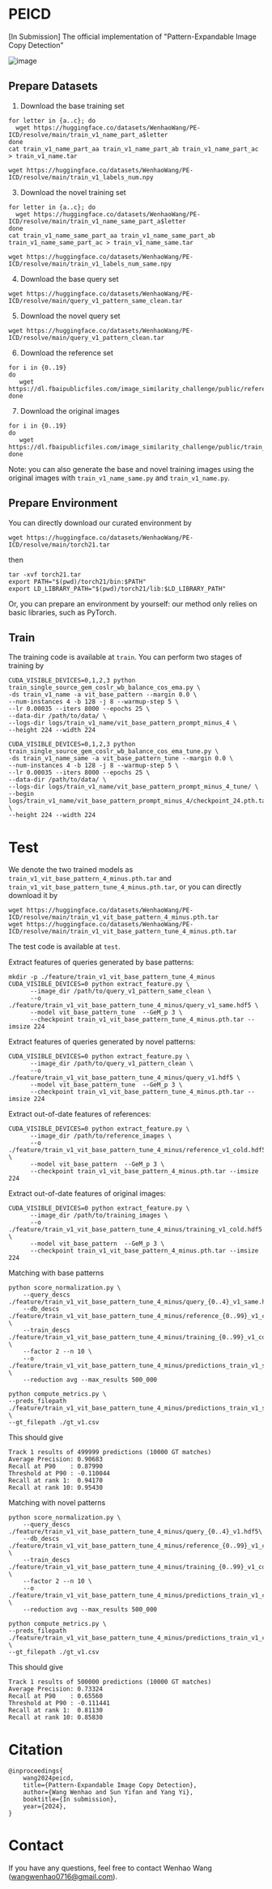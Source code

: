 # PEICD
[In Submission] The official implementation of "Pattern-Expandable Image Copy Detection"

![image](https://github.com/WangWenhao0716/PEICD/blob/main/PEICD.png)

## Prepare Datasets

1. Download the base training set
  ```
for letter in {a..c}; do
    wget https://huggingface.co/datasets/WenhaoWang/PE-ICD/resolve/main/train_v1_name_part_a$letter
done
cat train_v1_name_part_aa train_v1_name_part_ab train_v1_name_part_ac > train_v1_name.tar

wget https://huggingface.co/datasets/WenhaoWang/PE-ICD/resolve/main/train_v1_labels_num.npy
  ```

3. Download the novel training set
  ```
for letter in {a..c}; do
    wget https://huggingface.co/datasets/WenhaoWang/PE-ICD/resolve/main/train_v1_name_same_part_a$letter
done
cat train_v1_name_same_part_aa train_v1_name_same_part_ab train_v1_name_same_part_ac > train_v1_name_same.tar

wget https://huggingface.co/datasets/WenhaoWang/PE-ICD/resolve/main/train_v1_labels_num_same.npy
  ```
4. Download the base query set
```
wget https://huggingface.co/datasets/WenhaoWang/PE-ICD/resolve/main/query_v1_pattern_same_clean.tar
```
5. Download the novel query set
```
wget https://huggingface.co/datasets/WenhaoWang/PE-ICD/resolve/main/query_v1_pattern_clean.tar
```
6. Download the reference set

```
for i in {0..19}
do
   wget https://dl.fbaipublicfiles.com/image_similarity_challenge/public/references_$i.zip
done
```
7. Download the original images

```
for i in {0..19}
do
   wget https://dl.fbaipublicfiles.com/image_similarity_challenge/public/train_$i.zip
done
```

Note: you can also generate the base and novel training images using the original images with ```train_v1_name_same.py``` and ```train_v1_name.py```.

## Prepare Environment
You can directly download our curated environment by
```
wget https://huggingface.co/datasets/WenhaoWang/PE-ICD/resolve/main/torch21.tar
```
then
```
tar -xvf torch21.tar
export PATH="$(pwd)/torch21/bin:$PATH"
export LD_LIBRARY_PATH="$(pwd)/torch21/lib:$LD_LIBRARY_PATH"
```

Or, you can prepare an environment by yourself: our method only relies on basic libraries, such as PyTorch.


## Train
The training code is available at ```train```. 
You can perform two stages of training by
```
CUDA_VISIBLE_DEVICES=0,1,2,3 python train_single_source_gem_coslr_wb_balance_cos_ema.py \
-ds train_v1_name -a vit_base_pattern --margin 0.0 \
--num-instances 4 -b 128 -j 8 --warmup-step 5 \
--lr 0.00035 --iters 8000 --epochs 25 \
--data-dir /path/to/data/ \
--logs-dir logs/train_v1_name/vit_base_pattern_prompt_minus_4 \
--height 224 --width 224
```
```
CUDA_VISIBLE_DEVICES=0,1,2,3 python train_single_source_gem_coslr_wb_balance_cos_ema_tune.py \
-ds train_v1_name_same -a vit_base_pattern_tune --margin 0.0 \
--num-instances 4 -b 128 -j 8 --warmup-step 5 \
--lr 0.00035 --iters 8000 --epochs 25 \
--data-dir /path/to/data/ \
--logs-dir logs/train_v1_name/vit_base_pattern_prompt_minus_4_tune/ \
--begin logs/train_v1_name/vit_base_pattern_prompt_minus_4/checkpoint_24.pth.tar \
--height 224 --width 224
```

# Test
We denote the two trained models as ```train_v1_vit_base_pattern_4_minus.pth.tar``` and ```train_v1_vit_base_pattern_tune_4_minus.pth.tar```, or you can directly download it by

```
wget https://huggingface.co/datasets/WenhaoWang/PE-ICD/resolve/main/train_v1_vit_base_pattern_4_minus.pth.tar
wget https://huggingface.co/datasets/WenhaoWang/PE-ICD/resolve/main/train_v1_vit_base_pattern_tune_4_minus.pth.tar
```

The test code is available at ```test```. 

Extract features of queries generated by base patterns:
```
mkdir -p ./feature/train_v1_vit_base_pattern_tune_4_minus
CUDA_VISIBLE_DEVICES=0 python extract_feature.py \
      --image_dir /path/to/query_v1_pattern_same_clean \
      --o ./feature/train_v1_vit_base_pattern_tune_4_minus/query_v1_same.hdf5 \
      --model vit_base_pattern_tune  --GeM_p 3 \
      --checkpoint train_v1_vit_base_pattern_tune_4_minus.pth.tar --imsize 224 
```
Extract features of queries generated by novel patterns:
```
CUDA_VISIBLE_DEVICES=0 python extract_feature.py \
      --image_dir /path/to/query_v1_pattern_clean \
      --o ./feature/train_v1_vit_base_pattern_tune_4_minus/query_v1.hdf5 \
      --model vit_base_pattern_tune  --GeM_p 3 \
      --checkpoint train_v1_vit_base_pattern_tune_4_minus.pth.tar --imsize 224 
```
Extract out-of-date features of references:
```
CUDA_VISIBLE_DEVICES=0 python extract_feature.py \
      --image_dir /path/to/reference_images \
      --o ./feature/train_v1_vit_base_pattern_tune_4_minus/reference_v1_cold.hdf5 \
      --model vit_base_pattern  --GeM_p 3 \
      --checkpoint train_v1_vit_base_pattern_4_minus.pth.tar --imsize 224 
```

Extract out-of-date features of original images:
```
CUDA_VISIBLE_DEVICES=0 python extract_feature.py \
      --image_dir /path/to/training_images \
      --o ./feature/train_v1_vit_base_pattern_tune_4_minus/training_v1_cold.hdf5 \
      --model vit_base_pattern  --GeM_p 3 \
      --checkpoint train_v1_vit_base_pattern_4_minus.pth.tar --imsize 224 
```

Matching with base patterns
```
python score_normalization.py \
    --query_descs ./feature/train_v1_vit_base_pattern_tune_4_minus/query_{0..4}_v1_same.hdf5\
    --db_descs ./feature/train_v1_vit_base_pattern_tune_4_minus/reference_{0..99}_v1_cold.hdf5 \
    --train_descs ./feature/train_v1_vit_base_pattern_tune_4_minus/training_{0..99}_v1_cold.hdf5 \
    --factor 2 --n 10 \
    --o ./feature/train_v1_vit_base_pattern_tune_4_minus/predictions_train_v1_same_cold.csv \
    --reduction avg --max_results 500_000

python compute_metrics.py \
--preds_filepath ./feature/train_v1_vit_base_pattern_tune_4_minus/predictions_train_v1_same_cold.csv \
--gt_filepath ./gt_v1.csv
```
This should give
```
Track 1 results of 499999 predictions (10000 GT matches)
Average Precision: 0.90683
Recall at P90    : 0.87990
Threshold at P90 : -0.110044
Recall at rank 1:  0.94170
Recall at rank 10: 0.95430
```

Matching with novel patterns

```
python score_normalization.py \
    --query_descs ./feature/train_v1_vit_base_pattern_tune_4_minus/query_{0..4}_v1.hdf5\
    --db_descs ./feature/train_v1_vit_base_pattern_tune_4_minus/reference_{0..99}_v1_cold.hdf5 \
    --train_descs ./feature/train_v1_vit_base_pattern_tune_4_minus/training_{0..99}_v1_cold.hdf5 \
    --factor 2 --n 10 \
    --o ./feature/train_v1_vit_base_pattern_tune_4_minus/predictions_train_v1_cold.csv \
    --reduction avg --max_results 500_000

python compute_metrics.py \
--preds_filepath ./feature/train_v1_vit_base_pattern_tune_4_minus/predictions_train_v1_cold.csv \
--gt_filepath ./gt_v1.csv
```
This should give
```
Track 1 results of 500000 predictions (10000 GT matches)
Average Precision: 0.73324
Recall at P90    : 0.65560
Threshold at P90 : -0.111441
Recall at rank 1:  0.81130
Recall at rank 10: 0.85830
```


# Citation
```
@inproceedings{
    wang2024peicd,
    title={Pattern-Expandable Image Copy Detection},
    author={Wang Wenhao and Sun Yifan and Yang Yi},
    booktitle={In submission},
    year={2024},
}
```

# Contact

If you have any questions, feel free to contact Wenhao Wang (wangwenhao0716@gmail.com).
